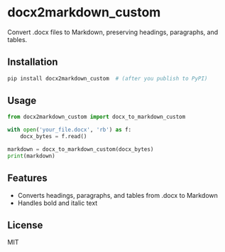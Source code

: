 # docx2markdown_custom

Convert .docx files to Markdown, preserving headings, paragraphs, and tables.

## Installation

```sh
pip install docx2markdown_custom  # (after you publish to PyPI)
```

## Usage

```python
from docx2markdown_custom import docx_to_markdown_custom

with open('your_file.docx', 'rb') as f:
    docx_bytes = f.read()

markdown = docx_to_markdown_custom(docx_bytes)
print(markdown)
```

## Features
- Converts headings, paragraphs, and tables from .docx to Markdown
- Handles bold and italic text

## License
MIT 